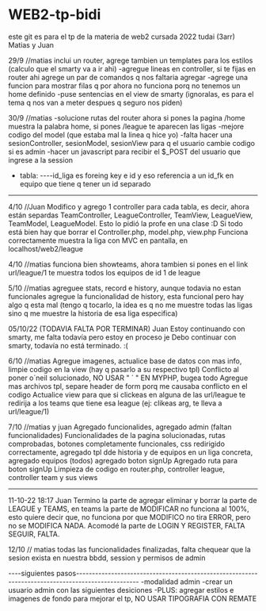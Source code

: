 # WEB2-tp-bidi

este git es para el tp de la materia de web2 cursada 2022 tudai (3arr)
Matias y Juan

29/9 //matias
inclui un router, agrege tambien un templates para los estilos (calculo que el smarty va a ir ahi)
-agregue lineas en controller, si te fijas en router ahi agrege un par de comandos q nos faltaria agregar
-agrege una funcion para mostrar filas q por ahora no funciona porq no tenemos un home definido
-puse sentencias en el view de smarty (ignoralas, es para el tema q nos van a meter despues q seguro nos piden)

30/9 //matias
-solucione rutas del router ahora si pones la pagina /home muestra la palabra home, si pones /league te aparecen las ligas
-mejore codigo del model (que estaba mal la linea q hice yo)
-falta hacer una sesionController, sesionModel, sesionView para q el usuario cambie codigo si es admin
-hacer un javascript para recibir el $\_POST del usuario que ingrese a la session

- tabla:
  ----id_liga es foreing key e id y eso referencia a un id_fk en equipo que tiene q tener un id separado

---

4/10 //Juan
Modifico y agrego 1 controller para cada tabla, es decir, ahora están separdas TeamController, LeagueController, TeamView, LeagueView, TeamModel, LeagueModel. Esto lo pidió la profe en una clase :D Si todo está bien hay que borrar el Controller.php, model.php, view.php
Funciona correctamente muestra la liga con MVC en pantalla, en localhost/web2/league

4/10 //matias
funciona bien showteams, ahora tambien si pones en el link url/league/1 te muestra todos los equipos de id 1 de league

5/10 //matias
agreguee stats, record e history, aunque todavia no estan funcionales
agregue la funcionalidad de history, esta funcional pero hay algo q esta mal (tengo q tocarlo, la idea es q no me muestre todas las ligas sino q me muestre la historia de esa liga especifica)

05/10/22 (TODAVIA FALTA POR TERMINAR) Juan
Estoy continuando con smarty, me falta todavía pero estoy en proceso je
Debo continuar con smarty, todavía no está terminado. :(

6/10 //matias
Agregue imagenes, actualice base de datos con mas info, limpie codigo en la view (hay q pasarlo a su respectivo tpl)
Conflicto al poner o´neil solucionado, NO USAR " ´ " EN MYPHP, bugea todo
Agregue mas archivos tpl, separe header de form porq me causaba conflicto en el codigo
Actualice view para que si clickeas en alguna de las url/league te redirija a los teams que tiene esa league (ej:
clikeas arg, te lleva a url/league/1)

7/10 //matias y juan
Agregado funcionalides, agregado admin (faltan funcionalidades)
Funcionalidades de la pagina solucionadas, rutas comprobadas, botones completamente funcionales, css redirigido correctamente, agregado tpl dde historia y de equipos en un liga concreta, agregado equipos (todos) agregado boton signUp
Agregado ruta para boton signUp
Limpieza de codigo en router.php, controller league, controller team y sus views

---

11-10-22 18:17
Juan
Termino la parte de agregar eliminar y borrar la parte de LEAGUE y TEAMS, en teams la parte de MODIFICAR no funciona al 100%, esto quiere decir que, no funciona por que MODIFICO no tira ERROR, pero no se MODIFICA NADA.
Acomodé la parte de LOGIN Y REGISTER, FALTA SEGUIR, FALTA.

12/10 // matias
todas las funcionalidades finalizadas, falta chequear que la sesion exista en nuestra bbdd, session y permisos de admin

----siguientes pasos--------------------------------------------------------------------------------------------------
-modalidad admin
-crear un usuario admin con las siguientes desiciones
-PLUS: agregar estilos e imagenes de fondo para mejorar el tp, NO USAR TIPOGRAFIA CON REMATE
